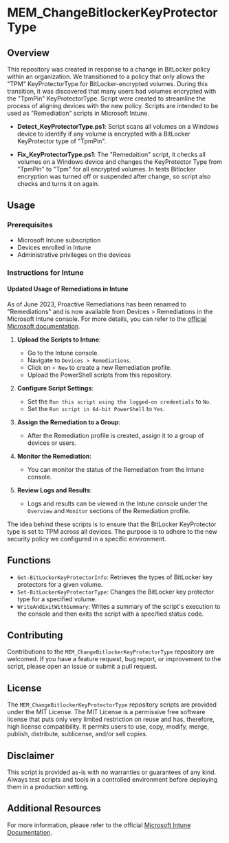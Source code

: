 # MEM_ChangeBitlockerKeyProtectorType

## Overview

This repository was created in response to a change in BitLocker policy within an organization. We transitioned to a policy that only allows the "TPM" KeyProtectorType for BitLocker-encrypted volumes. During this transition, it was discovered that many users had volumes encrypted with the "TpmPin" KeyProtectorType. Script were created to streamline the process of aligning devices with the new policy. Scripts are intended to be used as "Remediation" scripts in Microsoft Intune.

- **Detect_KeyProtectorType.ps1**: Script scans all volumes on a Windows device to identify if any volume is encrypted with a BitLocker KeyProtector type of "TpmPin".
  
- **Fix_KeyProtectorType.ps1**: The "Remedaition" script, it checks all volumes on a Windows device and changes the KeyProtector Type from "TpmPin" to "Tpm" for all encrypted volumes. In tests Bitlocker encryption was turned off or suspended after change, so script also checks and turns it on again.

## Usage

### Prerequisites

- Microsoft Intune subscription
- Devices enrolled in Intune
- Administrative privileges on the devices

### Instructions for Intune

#### Updated Usage of Remediations in Intune

As of June 2023, Proactive Remediations has been renamed to "Remediations" and is now available from Devices > Remediations in the Microsoft Intune console. For more details, you can refer to the [official Microsoft documentation](https://learn.microsoft.com/en-us/mem/intune/fundamentals/remediations).

1. **Upload the Scripts to Intune**: 
    - Go to the Intune console.
    - Navigate to `Devices > Remediations`.
    - Click on `+ New` to create a new Remediation profile.
    - Upload the PowerShell scripts from this repository.

2. **Configure Script Settings**:
    - Set the `Run this script using the logged-on credentials` to `No`.
    - Set the `Run script in 64-bit PowerShell` to `Yes`.

3. **Assign the Remediation to a Group**:
    - After the Remediation profile is created, assign it to a group of devices or users.

4. **Monitor the Remediation**:
    - You can monitor the status of the Remediation from the Intune console.

5. **Review Logs and Results**:
    - Logs and results can be viewed in the Intune console under the `Overview` and `Monitor` sections of the Remediation profile.

The idea behind these scripts is to ensure that the BitLocker KeyProtector type is set to TPM across all devices. The purpose is to adhere to the new security policy we configured in a specific environment.

## Functions
- `Get-BitLockerKeyProtectorInfo`: Retrieves the types of BitLocker key protectors for a given volume.
- `Set-BitLockerKeyProtectorType`: Changes the BitLocker key protector type for a specified volume.
- `WriteAndExitWithSummary`: Writes a summary of the script's execution to the console and then exits the script with a specified status code.


## Contributing
Contributions to the `MEM_ChangeBitlockerKeyProtectorType` repository are welcomed. If you have a feature request, bug report, or improvement to the script, please open an issue or submit a pull request.

## License
The `MEM_ChangeBitlockerKeyProtectorType` repository scripts are provided under the MIT License. The MIT License is a permissive free software license that puts only very limited restriction on reuse and has, therefore, high license compatibility. It permits users to use, copy, modify, merge, publish, distribute, sublicense, and/or sell copies.

## Disclaimer
This script is provided as-is with no warranties or guarantees of any kind. Always test scripts and tools in a controlled environment before deploying them in a production setting.

## Additional Resources
For more information, please refer to the official [Microsoft Intune Documentation](https://docs.microsoft.com/en-us/mem/intune/).

